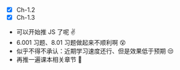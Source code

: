 - [x] Ch-1.2
- [x] Ch-1.3
- 可以开始推 JS 了呢 :v:
- 6.001 习题、8.01 习题做起来不顺利啊 :dizzy_face:
- 似乎不得不承认：近期学习速度还行、但是效果低于预期 :unamused:
- 再推一遍课本相关章节 :muscle:
